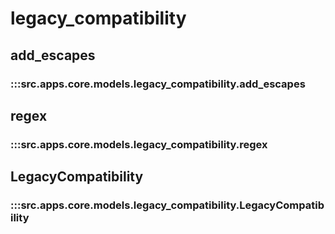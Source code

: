 # legacy_compatibility

## add_escapes

### :::src.apps.core.models.legacy_compatibility.add_escapes

## regex

### :::src.apps.core.models.legacy_compatibility.regex

## LegacyCompatibility

### :::src.apps.core.models.legacy_compatibility.LegacyCompatibility

